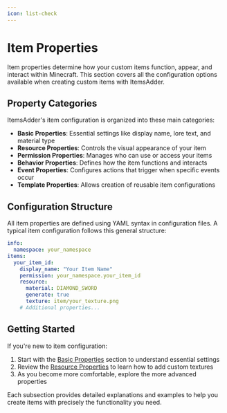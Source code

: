 ```yaml
---
icon: list-check
---
```


# Item Properties

Item properties determine how your custom items function, appear, and interact within Minecraft. This section covers all the configuration options available when creating custom items with ItemsAdder.

## Property Categories

ItemsAdder's item configuration is organized into these main categories:

- **Basic Properties**: Essential settings like display name, lore text, and material type
- **Resource Properties**: Controls the visual appearance of your item
- **Permission Properties**: Manages who can use or access your items
- **Behavior Properties**: Defines how the item functions and interacts
- **Event Properties**: Configures actions that trigger when specific events occur
- **Template Properties**: Allows creation of reusable item configurations

## Configuration Structure

All item properties are defined using YAML syntax in configuration files. A typical item configuration follows this general structure:

```yaml
info:
  namespace: your_namespace
items:
  your_item_id:
    display_name: "Your Item Name"
    permission: your_namespace.your_item_id
    resource:
      material: DIAMOND_SWORD
      generate: true
      texture: item/your_texture.png
    # Additional properties...
```

## Getting Started

If you're new to item configuration:

1. Start with the [Basic Properties](basic.md) section to understand essential settings
2. Review the [Resource Properties](resource.md) to learn how to add custom textures
3. As you become more comfortable, explore the more advanced properties

Each subsection provides detailed explanations and examples to help you create items with precisely the functionality you need.
